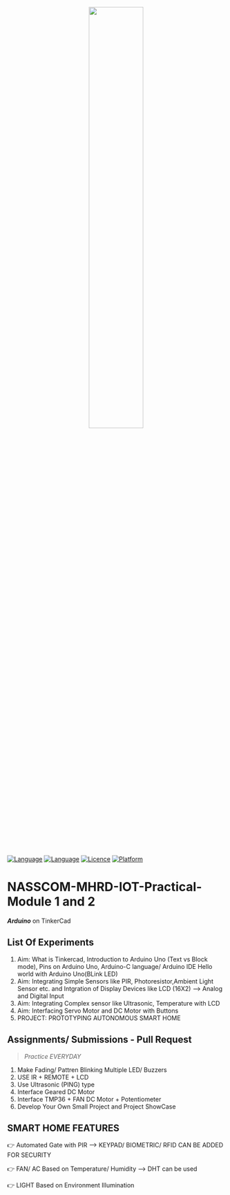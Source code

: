 <p align="center">
	<img src="http://content.arduino.cc/brand/arduino-color.svg" width="50%" />
</p>

</p>
<p align="center">
	
[![Language](https://img.shields.io/badge/language-c-red.svg)](https://en.cppreference.com/w/c/)
[![Language](https://img.shields.io/badge/language-c++-red.svg)](https://en.cppreference.com/)
[![Licence](https://img.shields.io/badge/Licence-Creative%20Commons%20Zero-blue)](https://github.com/Ankuraxz/NASSCOM-MHRD-IOT-Practical-Module_1-2/blob/master/LICENSE)
[![Platform](https://img.shields.io/badge/Platform-Arduino-brightgreen)](https://www.arduino.cc)
</p>

# NASSCOM-MHRD-IOT-Practical-Module 1 and 2
*__Arduino__* on TinkerCad

## List Of Experiments
1. Aim: What is Tinkercad, Introduction to Arduino Uno (Text vs Block mode), Pins on Arduino Uno, Arduino-C language/ Arduino IDE Hello world with Arduino Uno(BLink LED)
2. Aim: Integrating Simple Sensors like PIR, Photoresistor,Ambient Light Sensor etc. and Intgration of Display Devices like LCD (16X2) --> Analog and Digital Input
3. Aim: Integrating Complex sensor like Ultrasonic, Temperature with LCD
4. Aim: Interfacing Servo Motor and DC Motor with Buttons
5. PROJECT: PROTOTYPING AUTONOMOUS SMART HOME

## Assignments/ Submissions - Pull Request
> _Practice EVERYDAY_
1. Make Fading/ Pattren Blinking Multiple LED/ Buzzers
2. USE IR + REMOTE + LCD
3. Use Ultrasonic (PING) type
4. Interface Geared DC Motor
5. Interface TMP36 + FAN DC Motor + Potentiometer
6. Develop Your Own Small Project and Project ShowCase

## SMART HOME FEATURES
👉 Automated Gate with PIR --> KEYPAD/ BIOMETRIC/ RFID CAN BE ADDED FOR SECURITY 

👉 FAN/ AC Based on Temperature/ Humidity --> DHT can be used

👉 LIGHT Based on Environment Illumination
